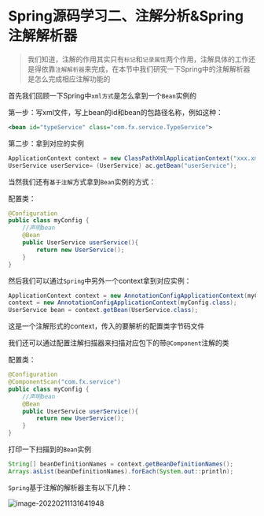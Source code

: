 # Spring源码学习二、注解分析&Spring注解解析器

>我们知道，注解的作用其实只有`标记`和`记录属性`两个作用，注解具体的工作还是得依靠`注解解析器`来完成，在本节中我们研究一下Spring中的注解解析器是怎么完成相应注解功能的

首先我们回顾一下Spring中`xml方式`是怎么拿到一个`Bean`实例的

第一步：写xml文件，写上bean的id和bean的包路径名称，例如这种：

```xml
<bean id="typeService" class="com.fx.service.TypeService">
```

第二步：拿到对应的实例

```java
ApplicationContext context = new ClassPathXmlApplicationContext("xxx.xml");
UserService userService= (UserService) ac.getBean("userService");
```

当然我们还有`基于注解`方式拿到`Bean`实例的方式：

配置类：

```java
@Configuration
public class myConfig {
    //声明bean
    @Bean
    public UserService userService(){
        return new UserService();
    }
}
```

然后我们可以通过`Spring`中另外一个context拿到对应实例：

```java
ApplicationContext context = new AnnotationConfigApplicationContext(myConfig.class);
context = new AnnotationConfigApplicationContext(myConfig.class);
UserService bean = context.getBean(UserService.class);
```

这是一个注解形式的context，传入的要解析的配置类字节码文件

我们还可以通过配置注解扫描器来扫描对应包下的带`@Component`注解的类

配置类：

```java
@Configuration
@ComponentScan("com.fx.service")
public class myConfig {
    //声明bean
    @Bean
    public UserService userService(){
        return new UserService();
    }
}
```

打印一下扫描到的`Bean`实例

```java
String[] beanDefinitionNames = context.getBeanDefinitionNames();
Arrays.asList(beanDefinitionNames).forEach(System.out::println);
```

`Spring`基于注解的解析器主有以下几种：

![image-20220211131641948](https://cdn.fengxianhub.top/resources-master/202202111316123.png)













